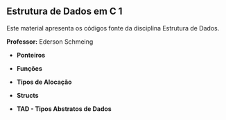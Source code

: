 ## Estrutura de Dados em C 1

Este material apresenta os códigos fonte da disciplina Estrutura de Dados. 

**Professor:** Ederson Schmeing

- **Ponteiros**

- **Funções**

- **Tipos de Alocação**

- **Structs**

- **TAD - Tipos Abstratos de Dados**
